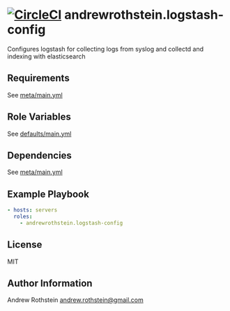 [![CircleCI](https://circleci.com/gh/andrewrothstein/ansible-logstash-config.svg?style=svg)](https://circleci.com/gh/andrewrothstein/ansible-logstash-config)
andrewrothstein.logstash-config
=========

Configures logstash for collecting logs from syslog and collectd and indexing with elasticsearch

Requirements
------------

See [meta/main.yml](meta/main.yml)

Role Variables
--------------

See [defaults/main.yml](defaults/main.yml)

Dependencies
------------

See [meta/main.yml](meta/main.yml)

Example Playbook
----------------

```yml
- hosts: servers
  roles:
    - andrewrothstein.logstash-config
```

License
-------

MIT

Author Information
------------------

Andrew Rothstein <andrew.rothstein@gmail.com>
